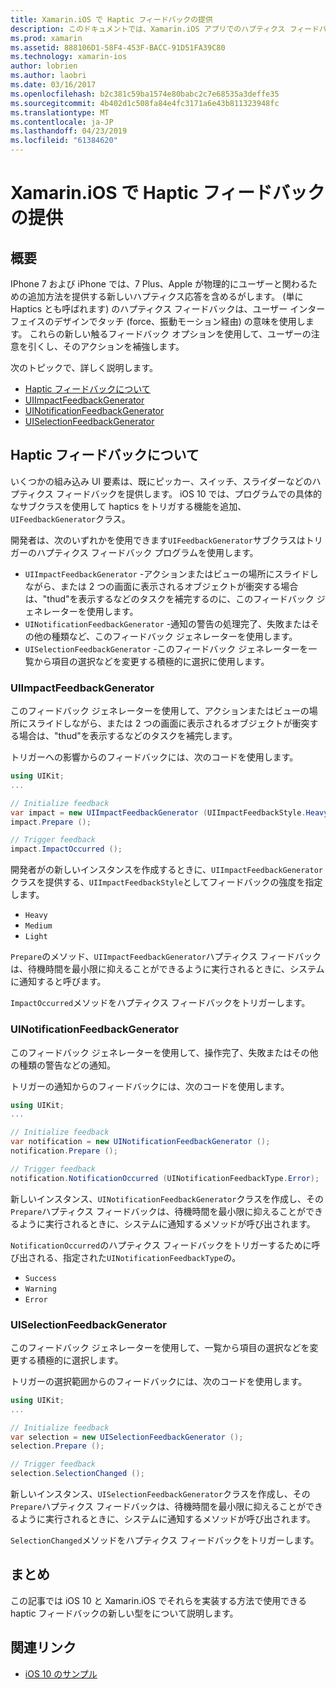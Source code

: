 ```yaml
---
title: Xamarin.iOS で Haptic フィードバックの提供
description: このドキュメントでは、Xamarin.iOS アプリでのハプティクス フィードバックを提供する方法について説明します。 UIImpactFeedbackGenerator、UINotificationFeedbackGenerator、および UISelectionFeedbackGenerator がについて説明します。
ms.prod: xamarin
ms.assetid: 888106D1-58F4-453F-BACC-91D51FA39C80
ms.technology: xamarin-ios
author: lobrien
ms.author: laobri
ms.date: 03/16/2017
ms.openlocfilehash: b2c381c59ba1574e80babc2c7e68535a3deffe35
ms.sourcegitcommit: 4b402d1c508fa84e4fc3171a6e43b811323948fc
ms.translationtype: MT
ms.contentlocale: ja-JP
ms.lasthandoff: 04/23/2019
ms.locfileid: "61384620"
---
```

# <a name="providing-haptic-feedback-in-xamarinios"></a>Xamarin.iOS で Haptic フィードバックの提供

<a name="Overview" />

## <a name="overview"></a>概要

IPhone 7 および iPhone では、7 Plus、Apple が物理的にユーザーと関わるための追加方法を提供する新しいハプティクス応答を含めるがします。 (単に Haptics とも呼ばれます) のハプティクス フィードバックは、ユーザー インターフェイスのデザインでタッチ (force、振動モーション経由) の意味を使用します。 これらの新しい触るフィードバック オプションを使用して、ユーザーの注意を引くし、そのアクションを補強します。

次のトピックで、詳しく説明します。

- [Haptic フィードバックについて](#About-Haptic-Feedback)
- [UIImpactFeedbackGenerator](#UIImpactFeedbackGenerator)
- [UINotificationFeedbackGenerator](#UINotificationFeedbackGenerator)
- [UISelectionFeedbackGenerator](#UISelectionFeedbackGenerator)

<a name="About-Haptic-Feedback" />

## <a name="about-haptic-feedback"></a>Haptic フィードバックについて

いくつかの組み込み UI 要素は、既にピッカー、スイッチ、スライダーなどのハプティクス フィードバックを提供します。 iOS 10 では、プログラムでの具体的なサブクラスを使用して haptics をトリガする機能を追加、`UIFeedbackGenerator`クラス。

開発者は、次のいずれかを使用できます`UIFeedbackGenerator`サブクラスはトリガーのハプティクス フィードバック プログラムを使用します。

- `UIImpactFeedbackGenerator` -アクションまたはビューの場所にスライドしながら、または 2 つの画面に表示されるオブジェクトが衝突する場合は、"thud"を表示するなどのタスクを補完するのに、このフィードバック ジェネレーターを使用します。
- `UINotificationFeedbackGenerator` -通知の警告の処理完了、失敗またはその他の種類など、このフィードバック ジェネレーターを使用します。
- `UISelectionFeedbackGenerator` -このフィードバック ジェネレーターを一覧から項目の選択などを変更する積極的に選択に使用します。

<a name="UIImpactFeedbackGenerator" />

### <a name="uiimpactfeedbackgenerator"></a>UIImpactFeedbackGenerator

このフィードバック ジェネレーターを使用して、アクションまたはビューの場所にスライドしながら、または 2 つの画面に表示されるオブジェクトが衝突する場合は、"thud"を表示するなどのタスクを補完します。

トリガーへの影響からのフィードバックには、次のコードを使用します。

```csharp
using UIKit;
...

// Initialize feedback
var impact = new UIImpactFeedbackGenerator (UIImpactFeedbackStyle.Heavy);
impact.Prepare ();

// Trigger feedback
impact.ImpactOccurred ();
```

開発者がの新しいインスタンスを作成するときに、`UIImpactFeedbackGenerator`クラスを提供する、`UIImpactFeedbackStyle`としてフィードバックの強度を指定します。

- `Heavy`
- `Medium`
- `Light`

`Prepare`のメソッド、`UIImpactFeedbackGenerator`ハプティクス フィードバックは、待機時間を最小限に抑えることができるように実行されるときに、システムに通知すると呼びます。

`ImpactOccurred`メソッドをハプティクス フィードバックをトリガーします。

<a name="UINotificationFeedbackGenerator" />

### <a name="uinotificationfeedbackgenerator"></a>UINotificationFeedbackGenerator

このフィードバック ジェネレーターを使用して、操作完了、失敗またはその他の種類の警告などの通知。

トリガーの通知からのフィードバックには、次のコードを使用します。

```csharp
using UIKit;
...

// Initialize feedback
var notification = new UINotificationFeedbackGenerator ();
notification.Prepare ();

// Trigger feedback
notification.NotificationOccurred (UINotificationFeedbackType.Error);
```

新しいインスタンス、`UINotificationFeedbackGenerator`クラスを作成し、その`Prepare`ハプティクス フィードバックは、待機時間を最小限に抑えることができるように実行されるときに、システムに通知するメソッドが呼び出されます。

`NotificationOccurred`のハプティクス フィードバックをトリガーするために呼び出される、指定された`UINotificationFeedbackType`の。

- `Success`
- `Warning`
- `Error`

<a name="UISelectionFeedbackGenerator" />

### <a name="uiselectionfeedbackgenerator"></a>UISelectionFeedbackGenerator

このフィードバック ジェネレーターを使用して、一覧から項目の選択などを変更する積極的に選択します。

トリガーの選択範囲からのフィードバックには、次のコードを使用します。

```csharp
using UIKit;
...

// Initialize feedback
var selection = new UISelectionFeedbackGenerator ();
selection.Prepare ();

// Trigger feedback
selection.SelectionChanged ();
```

新しいインスタンス、`UISelectionFeedbackGenerator`クラスを作成し、その`Prepare`ハプティクス フィードバックは、待機時間を最小限に抑えることができるように実行されるときに、システムに通知するメソッドが呼び出されます。

`SelectionChanged`メソッドをハプティクス フィードバックをトリガーします。

## <a name="summary"></a>まとめ

この記事では iOS 10 と Xamarin.iOS でそれらを実装する方法で使用できる haptic フィードバックの新しい型をについて説明します。

## <a name="related-links"></a>関連リンク

- [iOS 10 のサンプル](https://developer.xamarin.com/samples/ios/iOS10/)
